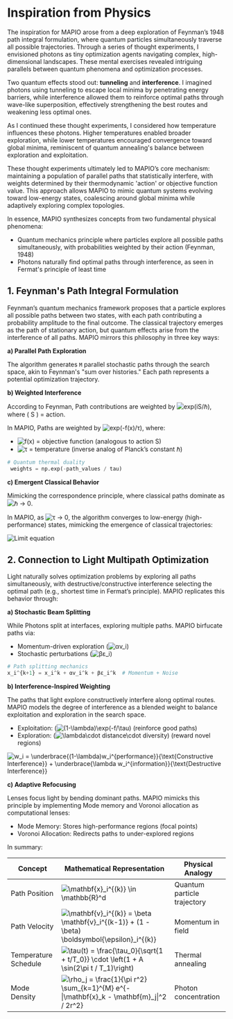 # Inspiration from Physics

The inspiration for MAPIO arose from a deep exploration of Feynman’s 1948 path integral formulation, where quantum particles simultaneously traverse all possible trajectories. Through a series of thought experiments, I envisioned photons as tiny optimization agents navigating complex, high-dimensional landscapes. These mental exercises revealed intriguing parallels between quantum phenomena and optimization processes.

Two quantum effects stood out: **tunneling** and **interference**. I imagined photons using tunneling to escape local minima by penetrating energy barriers, while interference allowed them to reinforce optimal paths through wave-like superposition, effectively strengthening the best routes and weakening less optimal ones.

As I continued these thought experiments, I considered how temperature influences these photons. Higher temperatures enabled broader exploration, while lower temperatures encouraged convergence toward global minima, reminiscent of quantum annealing's balance between exploration and exploitation.

These thought experiments ultimately led to MAPIO’s core mechanism: maintaining a population of parallel paths that statistically interfere, with weights determined by their thermodynamic 'action' or objective function value. This approach allows MAPIO to mimic quantum systems evolving toward low-energy states, coalescing around global minima while adaptively exploring complex topologies.

In essence, MAPIO synthesizes concepts from two fundamental physical phenomena:

- Quantum mechanics principle where particles explore all possible paths simultaneously, with probabilities weighted by their action (Feynman, 1948)
- Photons naturally find optimal paths through interference, as seen in Fermat's principle of least time

## 1. Feynman's Path Integral Formulation

Feynman’s quantum mechanics framework proposes that a particle explores all possible paths between two states, with each path contributing a probability amplitude to the final outcome. The classical trajectory emerges as the path of stationary action, but quantum effects arise from the interference of all paths. MAPIO mirrors this philosophy in three key ways:

**a) Parallel Path Exploration**

The algorithm generates `M` parallel stochastic paths through the search space, akin to Feynman's "sum over histories." Each path represents a potential optimization trajectory.

**b) Weighted Interference**

According to Feynman, Path contributions are weighted by ![exp(iS/ℏ)](https://latex.codecogs.com/png.latex?\fg{FFFFFF}exp(iS/\hbar)), where \( S \) = action.

In MAPIO, Paths are weighted by ![exp(-f(x)/τ)](https://latex.codecogs.com/png.latex?\fg{FFFFFF}exp(-f(x)/\tau)), where:

- ![f(x)](https://latex.codecogs.com/png.latex?\fg{FFFFFF}f(x)) = objective function (analogous to action S)  
- ![τ](https://latex.codecogs.com/png.latex?\fg{FFFFFF}\tau) = temperature (inverse analog of Planck’s constant ℏ)


```python
# Quantum thermal duality
 weights = np.exp(-path_values / tau)
 ```

**c) Emergent Classical Behavior**

Mimicking the correspondence principle, where classical paths dominate as ![ℏ → 0](https://latex.codecogs.com/png.latex?\fg{FFFFFF}\hbar%20\to%200).  

In MAPIO, as ![τ → 0](https://latex.codecogs.com/png.latex?\fg{FFFFFF}\tau%20\to%200), the algorithm converges to low-energy (high-performance) states, mimicking the emergence of classical trajectories:

![Limit equation](https://latex.codecogs.com/png.latex?\fg{FFFFFF}\lim_{\tau%20\to%200}%20w_i%20\propto%20\exp(-f(x_i)/\tau)%20\rightarrow%20\delta(x_i%20-%20x_{optimal}))

## 2. Connection to Light Multipath Optimization

Light naturally solves optimization problems by exploring all paths simultaneously, with destructive/constructive interference selecting the optimal path (e.g., shortest time in Fermat’s principle). MAPIO replicates this behavior through:

**a) Stochastic Beam Splitting**

While Photons split at interfaces, exploring multiple paths. MAPIO birfucate paths via:

- Momentum-driven exploration (![αv_i](https://latex.codecogs.com/png.latex?\fg{FFFFFF}\alpha%20v_i))  
- Stochastic perturbations (![βε_i](https://latex.codecogs.com/png.latex?\fg{FFFFFF}\beta%20\varepsilon_i))


```python
# Path splitting mechanics
x_i^{k+1} = x_i^k + αv_i^k + βε_i^k  # Momentum + Noise
```

**b) Interference-Inspired Weighting**

The paths that light explore constructively interfere along optimal routes. MAPIO models the degree of interference as a blended weight to balance exploitation and exploration in the search space.

- Exploitation: (![ (1-\lambda)\exp(-f/\tau) ](https://latex.codecogs.com/png.latex?\fg{FFFFFF}(1-\lambda)\exp(-f/\tau)) (reinforce good paths)  
- Exploration: (![ \lambda\cdot distance\cdot diversity ](https://latex.codecogs.com/png.latex?\fg{FFFFFF}\lambda\cdot%20distance\cdot%20diversity)) (reward novel regions)  

![ w_i = \underbrace{(1-\lambda)w_i^{performance}}_{\text{Constructive Interference}} + \underbrace{\lambda w_i^{information}}_{\text{Destructive Interference}} ](https://latex.codecogs.com/png.latex?\fg{FFFFFF}w_i%20=%20\underbrace{(1-\lambda)w_i^{performance}}_{\text{Constructive%20Interference}}%20+%20\underbrace{\lambda%20w_i^{information}}_{\text{Destructive%20Interference}})


**c) Adaptive Refocusing**

Lenses focus light by bending dominant paths. MAPIO mimicks this principle by implementing Mode memory and Voronoi allocation as computational lenses:

- Mode Memory: Stores high-performance regions (focal points)
- Voronoi Allocation: Redirects paths to under-explored regions


In summary:

| Concept               | Mathematical Representation                                                                                                             | Physical Analogy              |
|-----------------------|-----------------------------------------------------------------------------------------------------------------------------------------|-------------------------------|
| Path Position        | ![\mathbf{x}_i^{(k)} \in \mathbb{R}^d](https://latex.codecogs.com/png.latex?\fg{FFFFFF}\mathbf{x}_i^{(k)}%20\in%20\mathbb{R}^d)         | Quantum particle trajectory   |
| Path Velocity        | ![\mathbf{v}_i^{(k)} = \beta \mathbf{v}_i^{(k-1)} + (1 - \beta) \boldsymbol{\epsilon}_i^{(k)}](https://latex.codecogs.com/png.latex?\fg{FFFFFF}\mathbf{v}_i^{(k)}%20=%20\beta%20\mathbf{v}_i^{(k-1)}%20+%20(1%20-%20\beta)%20\boldsymbol{\epsilon}_i^{(k)}) | Momentum in field             |
| Temperature Schedule | ![\tau(t) = \frac{\tau_0}{\sqrt{1 + t/T_0}} \cdot \left(1 + A \sin(2\pi t / T_1)\right)](https://latex.codecogs.com/png.latex?\fg{FFFFFF}\tau(t)%20=%20\frac{\tau_0}{\sqrt{1%20+%20t/T_0}}%20\cdot%20\left(1%20+%20A%20\sin(2\pi%20t%20/%20T_1)\right)) | Thermal annealing             |
| Mode Density         | ![\rho_j = \frac{1}{\pi r^2} \sum_{k=1}^{M} e^{-\|\mathbf{x}_k - \mathbf{m}_j\|^2 / 2r^2}](https://latex.codecogs.com/png.latex?\fg{FFFFFF}\rho_j%20=%20\frac{1}{\pi%20r^2}%20\sum_{k=1}^{M}%20e^{-\|\mathbf{x}_k%20-%20\mathbf{m}_j\|^2%20/%202r^2}) | Photon concentration          |
